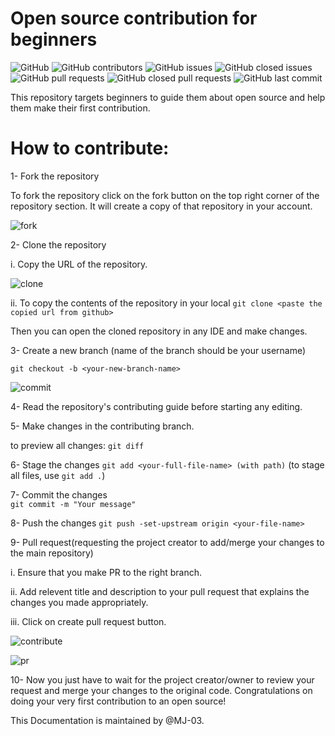 # Open source contribution for beginners
![GitHub](https://img.shields.io/github/license/cyberbuddy-io/open-source-contribution-for-beginners) ![GitHub contributors](https://img.shields.io/github/contributors/cyberbuddy-io/open-source-contribution-for-beginners) ![GitHub issues](https://img.shields.io/github/issues-raw/cyberbuddy-io/open-source-contribution-for-beginners) ![GitHub closed issues](https://img.shields.io/github/issues-closed-raw/cyberbuddy-io/open-source-contribution-for-beginners) ![GitHub pull requests](https://img.shields.io/github/issues-pr-raw/cyberbuddy-io/open-source-contribution-for-beginners) ![GitHub closed pull requests](https://img.shields.io/github/issues-pr-closed-raw/cyberbuddy-io/open-source-contribution-for-beginners) ![GitHub last commit](https://img.shields.io/github/last-commit/cyberbuddy-io/open-source-contribution-for-beginners)


This repository targets beginners to guide them about open source and help them make their first contribution.

# How to contribute:

1- Fork the repository

   To fork the repository click on the fork button on the top right corner of the repository section.
   It will create a copy of that repository in your account.


   ![fork](https://user-images.githubusercontent.com/89595539/140019145-786cf5a3-e036-400e-8de4-f4a2fe3a8871.gif)


2- Clone the repository

   i. Copy the URL of the repository.


![clone](https://user-images.githubusercontent.com/89595539/140020670-6dd21f16-58aa-43f6-95fd-a5cd24ffb4ac.gif)


   ii. To copy the contents of the repository in your local 
    `git clone <paste the copied url from github>`

   Then you can open the cloned repository in any IDE and make changes.

3- Create a new branch (name of the branch should be your username)

   `git checkout -b <your-new-branch-name>`
   
   
   ![commit](https://user-images.githubusercontent.com/89595539/140020764-f8423c32-b29c-43ef-8463-dbc8c8359ae5.gif)


4- Read the repository's contributing guide before starting any editing.

5- Make changes in the contributing branch.

   to preview all changes:
   `git diff`


6- Stage the changes
   `git add <your-full-file-name> (with path)`
	(to stage all files, use `git add .`)


7- Commit the changes 	
   `git commit -m "Your message"`

8- Push the changes
   `git push -set-upstream origin <your-file-name>`

9- Pull request(requesting the project creator to add/merge your changes to the main repository)

   i. Ensure that you make PR to the right branch.

   ii. Add relevent title and description to your pull request that explains the changes you 
      made appropriately.

   iii. Click on create pull request button.


![contribute](https://user-images.githubusercontent.com/89595539/140020922-8c379a58-f950-4be6-a4d5-5c7249c6a627.gif) 	


![pr](https://user-images.githubusercontent.com/89595539/140020940-afa143df-f469-4055-813f-ec5196121fbc.gif)


10- Now you just have to wait for the project creator/owner to review your request and merge your changes
    to the original code. Congratulations on doing your very first contribution to an open source!

This Documentation is maintained by @MJ-03.
